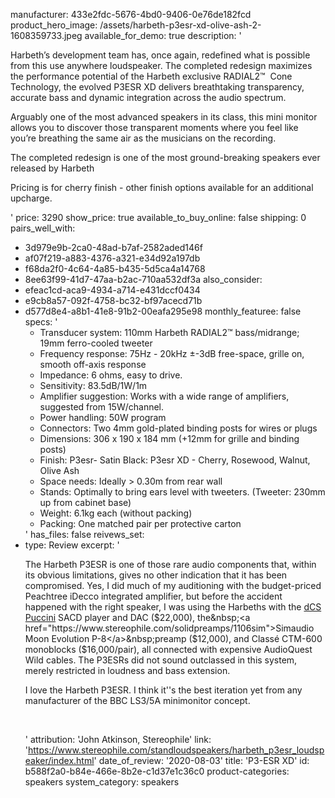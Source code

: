 manufacturer: 433e2fdc-5676-4bd0-9406-0e76de182fcd
product_hero_image: /assets/harbeth-p3esr-xd-olive-ash-2-1608359733.jpeg
available_for_demo: true
description: '<p>Harbeth’s development team has, once again, redefined what is possible from this use anywhere loudspeaker. The completed redesign maximizes the performance potential of the Harbeth exclusive RADIAL2™&nbsp; Cone Technology, the evolved P3ESR XD delivers breathtaking transparency, accurate bass and dynamic integration across the audio spectrum.&nbsp;</p><p>Arguably one of the most advanced speakers in its class, this mini monitor allows you to discover those transparent moments where you feel like you’re breathing the same air as the musicians on the recording.<br></p><p>The completed redesign is one of the most ground-breaking speakers ever released by Harbeth<br></p><p>Pricing is for cherry finish - other finish options available for an additional upcharge.&nbsp;&nbsp;</p>'
price: 3290
show_price: true
available_to_buy_online: false
shipping: 0
pairs_well_with:
  - 3d979e9b-2ca0-48ad-b7af-2582aded146f
  - af07f219-a883-4376-a321-e34d92a197db
  - f68da2f0-4c64-4a85-b435-5d5ca4a14768
  - 8ee63f99-41d7-47aa-b2ac-710aa532df3a
also_consider:
  - efeac1cd-aca9-4934-a714-e431dccf0434
  - e9cb8a57-092f-4758-bc32-bf97acecd71b
  - d577d8e4-a8b1-41e8-91b2-00eafa295e98
monthly_featuree: false
specs: '<ul><li>Transducer system:&nbsp;110mm Harbeth RADIAL2™ bass/midrange; 19mm ferro-cooled tweeter<br></li><li>Frequency response:&nbsp;75Hz - 20kHz ±-3dB free-space, grille on, smooth off-axis response<br></li><li>Impedance:&nbsp;6 ohms, easy to drive.<br></li><li>Sensitivity:&nbsp;83.5dB/1W/1m<br></li><li>Amplifier suggestion:&nbsp;Works with a wide range of amplifiers, suggested from 15W/channel.<br></li><li>Power handling:&nbsp;50W program<br></li><li>Connectors:&nbsp;Two 4mm gold-plated binding posts for wires or plugs<br></li><li>Dimensions:&nbsp;306 x 190 x 184 mm (+12mm for grille and binding posts)<br></li><li>Finish: P3esr- Satin Black: P3esr XD - Cherry, Rosewood, Walnut, Olive Ash<br></li><li>Space needs:&nbsp;Ideally &gt; 0.30m from rear wall<br></li><li>Stands:&nbsp;Optimally to bring ears level with tweeters. (Tweeter: 230mm up from cabinet base)<br></li><li>Weight:&nbsp;6.1kg each (without packing)<br></li><li>Packing:&nbsp;One matched pair per protective carton<br></li></ul>'
has_files: false
reivews_set:
  -
    type: Review
    excerpt: '<p>The Harbeth P3ESR is one of those rare audio components that, within its obvious limitations, gives no other indication that it has been compromised. Yes, I did much of my auditioning with the budget-priced Peachtree iDecco integrated amplifier, but before the accident happened with the right speaker, I was using the Harbeths with the&nbsp;<a href="https://www.stereophile.com/hirezplayers/dcs_puccini_sacd_playback_system">dCS Puccini</a>&nbsp;SACD player and DAC ($22,000), the&nbsp;<a href="https://www.stereophile.com/solidpreamps/1106sim">Simaudio Moon Evolution P-8</a>&nbsp;preamp ($12,000), and Classé CTM-600 monoblocks ($16,000/pair), all connected with expensive AudioQuest Wild cables. The P3ESRs did not sound outclassed in this system, merely restricted in loudness and bass extension.</p><p>I love the Harbeth P3ESR. I think it''s the best iteration yet from any manufacturer of the BBC LS3/5A minimonitor concept.</p><p><br></p>'
    attribution: 'John Atkinson, Stereophile'
    link: 'https://www.stereophile.com/standloudspeakers/harbeth_p3esr_loudspeaker/index.html'
    date_of_review: '2020-08-03'
title: 'P3-ESR XD'
id: b588f2a0-b84e-466e-8b2e-c1d37e1c36c0
product-categories: speakers
system_category: speakers
